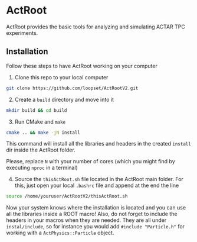 # ActRoot
ActRoot provides the basic tools for analyzing and simulating ACTAR TPC experiments.

## Installation

Follow these steps to have ActRoot working on your computer
1. Clone this repo to your local computer

```bash
git clone https://github.com/loopset/ActRootV2.git
```
2. Create a `build` directory and move into it
```bash
mkdir build && cd build
```
3. Run CMake and `make`
```bash
cmake .. && make -jN install
```
This command will install all the libraries and headers in the created `install` dir inside the ActRoot folder.

Please, replace `N` with your number of cores (which you might find by executing `nproc` in a terminal)

4. Source the `thisActRoot.sh` file located in the ActRoot main folder.
   For this, just open your local `.bashrc` file and append at the end the line
```bash
source /home/youruser/ActRootV2/thisActRoot.sh
```
Now your system knows where the installation is located and you can use all the libraries inside a ROOT macro! Also, do not forget to include the headers in your macros when they are needed. They are all under `instal/include`, so for instance you would add `#include "Particle.h"` for working with a `ActPhysics::Particle` object.